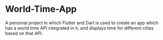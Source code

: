 # World-Time-App
A personal project in which Flutter and Dart is used to create an app which has a world time API integrated in it, and displays time for different cities based on that API.
